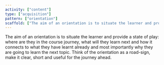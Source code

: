 ```yaml
---
activity: ["content"]
type: ["acquisition"]
pattern: ["orientation"]
scaffold: ["The aim of an orientation is to situate the learner and provide a state of play: where are they in the course journey, what will they learn next and how it connects to what they have learnt already and most importantly why they are going to learn the next topic. Think of the orientation as a road-sign, make it clear, short and useful for the journey ahead."]
---
```


The aim of an orientation is to situate the learner and provide a state of play: where are they in the course journey, what will they learn next and how it connects to what they have learnt already and most importantly why they are going to learn the next topic. Think of the orientation as a road-sign, make it clear, short and useful for the journey ahead.
